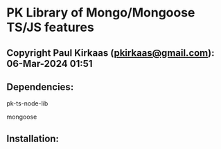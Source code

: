 # PK Library of Mongo/Mongoose TS/JS features 

## Copyright Paul Kirkaas (pkirkaas@gmail.com): 06-Mar-2024 01:51

## Dependencies:

pk-ts-node-lib

mongoose 

## Installation:


